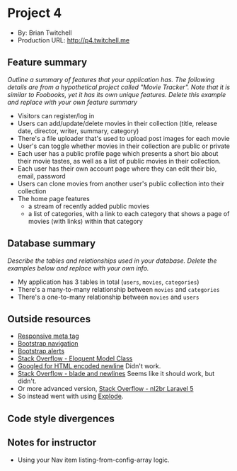 # Project 4
+ By: Brian Twitchell
+ Production URL: <http://p4.twitchell.me>

## Feature summary
*Outline a summary of features that your application has. The following details are from a hypothetical project called "Movie Tracker". Note that it is similar to Foobooks, yet it has its own unique features. Delete this example and replace with your own feature summary*

+ Visitors can register/log in
+ Users can add/update/delete movies in their collection (title, release date, director, writer, summary, category)
+ There's a file uploader that's used to upload post images for each movie
+ User's can toggle whether movies in their collection are public or private
+ Each user has a public profile page which presents a short bio about their movie tastes, as well as a list of public movies in their collection. 
+ Each user has their own account page where they can edit their bio, email, password
+ Users can clone movies from another user's public collection into their collection
+ The home page features
  + a stream of recently added public movies
  + a list of categories, with a link to each category that shows a page of movies (with links) within that category

  
## Database summary
*Describe the tables and relationships used in your database. Delete the examples below and replace with your own info.*

+ My application has 3 tables in total (`users`, `movies`, `categories`)
+ There's a many-to-many relationship between `movies` and `categories`
+ There's a one-to-many relationship between `movies` and `users`

## Outside resources
* [Responsive meta tag](https://getbootstrap.com/docs/4.3/getting-started/introduction/)
* [Bootstrap navigation](https://getbootstrap.com/docs/4.3/components/navbar/)
* [Bootstrap alerts](https://getbootstrap.com/docs/4.3/components/alerts/)
* [Stack Overflow - Eloquent Model Class](https://stackoverflow.com/questions/28350232/laravel-model-class-not-found)
* [Googled for HTML encoded newline](http://code.cside.com/3rdpage/us/newLine.html) Didn't work.
* [Stack Overflow - blade and newlines](https://stackoverflow.com/questions/26667116/how-to-keep-the-line-breaks-from-user-input-but-also-sanitize-in-blade) Seems like it should work, but didn't.
* Or more advanced version, [Stack Overflow - nl2br Laravel 5](https://stackoverflow.com/questions/28569955/how-do-i-use-nl2br-in-laravel-5-blade)
* So instead went with using [Explode](https://www.php.net/manual/en/function.explode.php).

## Code style divergences


## Notes for instructor
* Using your Nav item listing-from-config-array logic.
